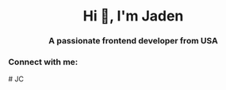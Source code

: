 <h1 align="center">Hi 👋, I'm Jaden</h1>
<h3 align="center">A passionate frontend developer from USA</h3>

<h3 align="left">Connect with me:</h3>
<p align="left">
</p>
# JC
